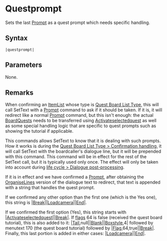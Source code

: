 # Questprompt

Sets the last [Prompt](Prompt.md) as a quest prompt which needs specific handling.

## Syntax

````
|questprompt|
````

## Parameters

None.

## Remarks

When confirming an [ItemList](../../../ItemList/ItemList.md) whose type is [Quest Board List Type](../../../ItemList/List%20Types%20Group%20Details/Quest%20Board%20List%20Type.md), this will call SetText with a [Prompt](Prompt.md) command to ask if it should be taken. If it is, it will redirect like a normal [Prompt](Prompt.md) command, but this isn't enough: the actual [BoardQuests](../../../Enums%20and%20IDs/BoardQuests.md) needs to be transferred using [Activateselectedquest](Activateselectedquest.md) as well as some special handling logic that are specific to quest prompts such as showing the tutorial if applicable.

This commands allows SetText to know that it is dealing with such prompts. How it works is during the [Quest Board List Type > Confirmation handling](../../../ItemList/List%20Types%20Group%20Details/Quest%20Board%20List%20Type.md#confirmation-handling), it will call SetText with the boardcaller's dialogue line, but it will be prepended with this command. This command will be in effect for the rest of the SetText call, but it is typically used only once. The effect will only be taken into account during [life cycle > Dialogue post-processing](../../life%20cycle.md#dialogue-post-processing).

If it is in effect and we have confirmed a [Prompt](Prompt.md), after obtaining the [OrganiseLines](../../Related%20Systems/Automatic%20Line%20Breaks/OrganiseLines.md) version of the dialogue text to redirect, that text is appended with a string that handles the quest prompt.

If we confirmed any other option than the first one (which is the Yes one), this string is |[Break](Break.md)\||[Loadcamera](Loadcamera.md)\||[End](End.md)\|.

If we confirmed the first option (Yes), this string starts with |[Activateselectedquest](Activateselectedquest.md)\||[Break](Break.md)\|. If [flags](../../../Flags%20arrays/flags.md) 64 is false (received the quest board tutorial), this is also added to it: |[Tail](Tail.md),null||[Blank](Blank.md)\||[Boxstyle](Boxstyle.md),4| followed by menutext 170 (the quest board tutorial) followed by |[Flag](Flag.md),64,true||[Break](Break.md)\|. Finally, this last portion is added in either cases: |[Loadcamera](Loadcamera.md)\||[End](End.md)\|.
